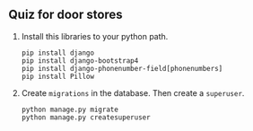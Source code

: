 ## Quiz for door stores
1.  Install this libraries to your python path.
    
        pip install django  
        pip install django-bootstrap4  
        pip install django-phonenumber-field[phonenumbers]  
        pip install Pillow  

2.  Create `migrations` in the database. Then create a `superuser`.       
        
        python manage.py migrate
        python manage.py createsuperuser
